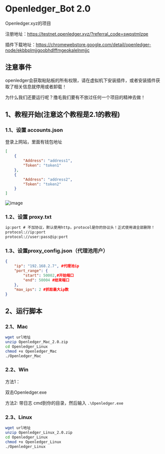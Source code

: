 # Openledger_Bot 2.0
Openledger.xyz的项目

注册地址：https://testnet.openledger.xyz/?referral_code=swpstmlzqe

插件下载地址：https://chromewebstore.google.com/detail/openledger-node/ekbbplmjjgoobhdlffmgeokalelnmjjc

## 注意事件
openledger会获取粘贴板的所有权限，请在虚拟机下安装插件，或者安装插件获取了相关信息就停用或者卸载！

为什么我们还要运行呢？撸毛我们要有不放过任何一个项目的精神去做！

## 1、教程开始(注意这个教程是2.1的教程)
### 1.1、设置 accounts.json
登录上网站，里面有钱包地址
```json
[
    {
        "Address": "address1",
        "Token": "token1"
    },
    {
        "Address": "address2",
        "Token": "token2"
    }
]
```

![image](https://github.com/user-attachments/assets/10659500-1f13-428e-9dfc-279855e02fa4)


### 1.2、设置 proxy.txt
```txt
ip:port # 不加协议，默认使用http，protocol是你的协议头！正式使用请全部删除！
protocol://ip:port
protocol://user:pass@ip:port
```

### 1.3、设置proxy_config.json（代理池用户）
```json
{
    "ip": "192.168.2.7", #代理池ip
    "port_range": {
        "start": 50002,#开始端口
        "end": 50004 #结束端口
    },
    "max_ips": 2 #抓取最大ip数
}
```

## 2、运行脚本
### 2.1、Mac
```bash
wget url地址
unzip Openledger_Mac_2.0.zip
cd Openledger_Linux
chmod +x Openledger_Mac
./Openledger_Mac
```

### 2.2、Win
方法1：

双击Openledger.exe

方法2:
带日志
cmd到你的目录，然后输入 ``.\Openledger.exe``


### 2.3、Linux
```bash
wget url地址
unzip Openledger_Linux_2.0.zip
cd Openledger_Linux
chmod +x Openledger_Linux
./Openledger_Linux
```
